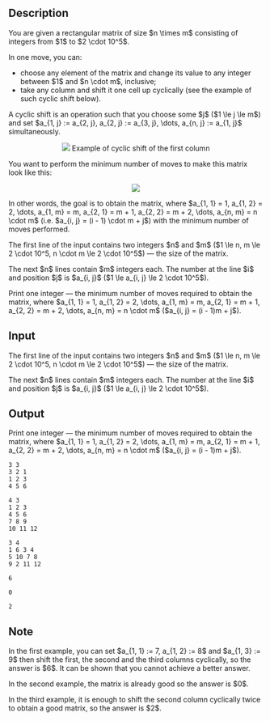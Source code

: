 ## Description

<div><p>You are given a rectangular matrix of size $n \times m$ consisting of integers from $1$ to $2 \cdot 10^5$.</p><p>In one move, you can:</p><ul> <li> choose <span class="tex-font-style-bf">any element</span> of the matrix and change its value to <span class="tex-font-style-bf">any</span> integer between $1$ and $n \cdot m$, inclusive; </li><li> take <span class="tex-font-style-bf">any column</span> and shift it one cell up cyclically (see the example of such cyclic shift below). </li></ul><p>A cyclic shift is an operation such that you choose some $j$ ($1 \le j \le m$) and set $a_{1, j} := a_{2, j}, a_{2, j} := a_{3, j}, \dots, a_{n, j} := a_{1, j}$ <span class="tex-font-style-bf">simultaneously</span>.</p><center> <img class="tex-graphics" src="file://y87s5hi3.png" style="max-width: 100.0%;max-height: 100.0%;"> Example of cyclic shift of the first column </center><p>You want to perform the minimum number of moves to make this matrix look like this:</p><center> <img class="tex-graphics" src="file://Mre3Vz2e.png" style="max-width: 100.0%;max-height: 100.0%;"> </center><p>In other words, the goal is to obtain the matrix, where $a_{1, 1} = 1, a_{1, 2} = 2, \dots, a_{1, m} = m, a_{2, 1} = m + 1, a_{2, 2} = m + 2, \dots, a_{n, m} = n \cdot m$ (i.e. $a_{i, j} = (i - 1) \cdot m + j$) with the <span class="tex-font-style-bf">minimum number of moves</span> performed.</p></div><div class="input-specification"><p>The first line of the input contains two integers $n$ and $m$ ($1 \le n, m \le 2 \cdot 10^5, n \cdot m \le 2 \cdot 10^5$) — the size of the matrix.</p><p>The next $n$ lines contain $m$ integers each. The number at the line $i$ and position $j$ is $a_{i, j}$ ($1 \le a_{i, j} \le 2 \cdot 10^5$).</p></div><div class="output-specification"><p>Print one integer — the minimum number of moves required to obtain the matrix, where $a_{1, 1} = 1, a_{1, 2} = 2, \dots, a_{1, m} = m, a_{2, 1} = m + 1, a_{2, 2} = m + 2, \dots, a_{n, m} = n \cdot m$ ($a_{i, j} = (i - 1)m + j$).</p></div>

## Input

<p>The first line of the input contains two integers $n$ and $m$ ($1 \le n, m \le 2 \cdot 10^5, n \cdot m \le 2 \cdot 10^5$) — the size of the matrix.</p><p>The next $n$ lines contain $m$ integers each. The number at the line $i$ and position $j$ is $a_{i, j}$ ($1 \le a_{i, j} \le 2 \cdot 10^5$).</p>

## Output

<p>Print one integer — the minimum number of moves required to obtain the matrix, where $a_{1, 1} = 1, a_{1, 2} = 2, \dots, a_{1, m} = m, a_{2, 1} = m + 1, a_{2, 2} = m + 2, \dots, a_{n, m} = n \cdot m$ ($a_{i, j} = (i - 1)m + j$).</p>





```input1
3 3
3 2 1
1 2 3
4 5 6
```




```input2
4 3
1 2 3
4 5 6
7 8 9
10 11 12
```




```input3
3 4
1 6 3 4
5 10 7 8
9 2 11 12
```




```output1
6
```




```output2
0
```




```output3
2
```



## Note

<p>In the first example, you can set $a_{1, 1} := 7, a_{1, 2} := 8$ and $a_{1, 3} := 9$ then shift the first, the second and the third columns cyclically, so the answer is $6$. It can be shown that you cannot achieve a better answer.</p><p>In the second example, the matrix is already good so the answer is $0$.</p><p>In the third example, it is enough to shift the second column cyclically twice to obtain a good matrix, so the answer is $2$.</p>
